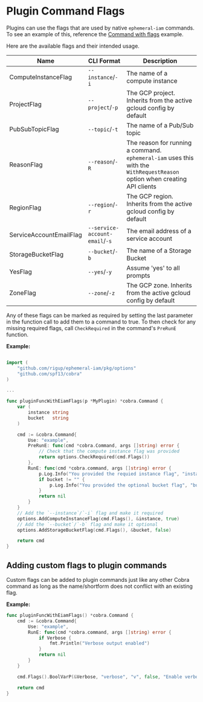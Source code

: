 # Plugin Command Flags
Plugins can use the flags that are used by native `ephemeral-iam` commands. To
see an example of this, reference the [Command with flags](examples/command_flags)
example.

Here are the available flags and their intended usage.

| Name                    | CLI Format                     | Description                                                                                                               |
|-------------------------|--------------------------------|---------------------------------------------------------------------------------------------------------------------------|
| ComputeInstanceFlag     | `--instance`/`-i`              | The name of a compute instance                                                                                            |
| ProjectFlag             | `--project`/`-p`               | The GCP project. Inherits from the active gcloud config by default                                                        |
| PubSubTopicFlag         | `--topic`/`-t`                 | The name of a Pub/Sub topic                                                                                               |
| ReasonFlag              | `--reason`/`-R`                | The reason for running a command. `ephemeral-iam` uses this with the `WithRequestReason` option when creating API clients |
| RegionFlag              | `--region`/`-r`                | The GCP region. Inherits from the active gcloud config by default                                                         |
| ServiceAccountEmailFlag | `--service-account-email`/`-s` | The email address of a service account                                                                                    |
| StorageBucketFlag       | `--bucket`/`-b`                | The name of a Storage Bucket                                                                                              |
| YesFlag                 | `--yes`/`-y`                   | Assume 'yes' to all prompts                                                                                               |
| ZoneFlag                | `--zone`/`-z`                  | The GCP zone. Inherits from the active gcloud config by default                                                           |

Any of these flags can be marked as required by setting the last parameter in the
function call to add them to a command to true.  To then check for any missing
required flags, call `CheckRequired` in the command's `PreRunE` function.

**Example:**
```go

import (
    "github.com/rigup/ephemeral-iam/pkg/options"
    "github.com/spf13/cobra"
)

...

func pluginFuncWithEiamFlags(p *MyPlugin) *cobra.Command {
    var (
        instance string
        bucket   string
    )

    cmd := &cobra.Command{
        Use: "example",
        PreRunE: func(cmd *cobra.Command, args []string) error {
            // Check that the compute instance flag was provided
            return options.CheckRequired(cmd.Flags())
        },
        RunE: func(cmd *cobra.command, args []string) error {
            p.Log.Info("You provided the requied instance flag", "instance", instance)
            if bucket != "" {
                p.Log.Info("You provided the optional bucket flag", "bucket", bucket)
            }
            return nil
        }
    }
    // Add the `--instance`/`-i` flag and make it required
    options.AddComputeInstanceFlag(cmd.Flags(), &instance, true)
    // Add the `--bucket`/`-b` flag and make it optional
    options.AddStorageBucketFlag(cmd.Flags(), &bucket, false)

	return cmd
}
```

## Adding custom flags to plugin commands
Custom flags can be added to plugin commands just like any other Cobra command
as long as the name/shortform does not conflict with an existing flag.

**Example:**
```go
func pluginFuncWithEiamFlags() *cobra.Command {
    cmd := &cobra.Command{
        Use: "example",
        RunE: func(cmd *cobra.command, args []string) error {
            if Verbose {
                fmt.Println("Verbose output enabled")
            }
            return nil
        }
    }

    cmd.Flags().BoolVarP(&Verbose, "verbose", "v", false, "Enable verbose output")

	return cmd
}
```